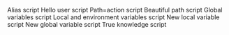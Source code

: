 Alias script
Hello user script
Path=action script
Beautiful path script
Global variables script
Local and environment variables script
New local variable script
New global variable script
True knowledge script
